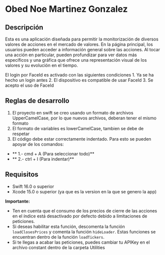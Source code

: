 # Obed Noe Martinez Gonzalez

## Descripción

Esta es una aplicación diseñada para permitir la monitorización de diversos valores de acciones en el mercado de valores. En la página principal, los usuarios pueden acceder a información general sobre las acciones. Al tocar una acción en particular, pueden profundizar para ver datos más específicos y una gráfica que ofrece una representación visual de los valores y su evolución en el tiempo.

El login por FaceId es activado con las siguientes condiciones
    1. Ya se ha hecho un login antes
    2. El dispositivo es compatible de usar FaceId
    3. Se acepto el uso de FaceId

Reglas de desarrollo
------
1. El proyecto en swift se creo usando un formato de archivos UpperCamelCase, por lo que nuevos archivos, deberan tener el mismo formato
2. El formato de variables es lowerCamelCase, tambien se debe de respetar
3. El código debe estar correctamente indentado. Para esto se pueden apoyar de los comandos:

 - ** 1.- cmd + A (Para seleccionar todo)**
 - ** 2.- ctrl + I (Para indentar)**
 
## Requisitos

- Swift 16.0 o superior
- Xcode 15.0 o superior (ya que es la version en la que se genero la app)

**Importante:**

   - Ten en cuenta que el consumo de los precios de cierre de las acciones en el índice está desactivado por defecto debido a limitaciones de peticiones. 
   - Si deseas habilitar esta función, descomenta la función `loadClosesPrices` y comenta la función `hideLoader`. Estas funciones se encuentran dentro de la función `loadTickers`.
   - Si te llegas a acabar las peticiones, puedes cambiar tu APIKey en el archivo constant dentro de la carpeta Utilities

